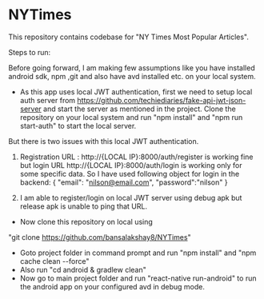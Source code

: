# NYTimes

This repository contains codebase for "NY Times Most Popular Articles".

Steps to run:

Before going forward, I am making few assumptions like you have installed android sdk, npm ,git and also have avd installed etc. on your local system.

- As this app uses local JWT authentication, first we need to setup local auth server from https://github.com/techiediaries/fake-api-jwt-json-server and start the server as mentioned in the project.
Clone the repository on your local system and run "npm install" and "npm run start-auth"  to start the local server.

But there is two issues with this local JWT authentication.
1. Registration URL : http://{LOCAL IP}:8000/auth/register is working fine but login URL http://{LOCAL IP}:8000/auth/login is working only for some specific data.
So I have used following object for login in the backend:
{
  "email": "nilson@email.com",
  "password":"nilson"
}

2. I am able to register/login on local JWT server using debug apk but release apk is unable to ping that URL.

- Now clone this repository on local using

"git clone https://github.com/bansalakshay8/NYTimes"

- Goto project folder in command prompt and run "npm install" and "npm cache clean --force"
- Also run "cd android & gradlew clean"
- Now go to main project folder and run "react-native run-android" to run the android app on your configured avd in debug mode.
